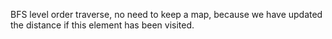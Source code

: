 BFS
level order traverse, no need to keep a map, because we have updated the distance if this element has been visited.